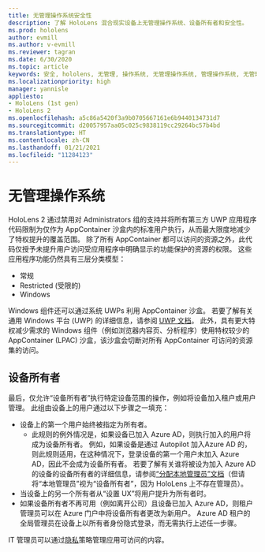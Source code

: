 ```yaml
---
title: 无管理操作系统安全性
description: 了解 HoloLens 混合现实设备上无管理操作系统、设备所有者和安全性。
ms.prod: hololens
author: evmill
ms.author: v-evmill
ms.reviewer: tagran
ms.date: 6/30/2020
ms.topic: article
keywords: 安全, hololens, 无管理, 操作系统, 无管理操作系统, 管理操作系统, 无管理操作系统, hololens 2, hololens 2 安全,
ms.localizationpriority: high
manager: yannisle
appliesto:
- HoloLens (1st gen)
- HoloLens 2
ms.openlocfilehash: a5c86a5420f3a9b0705667161e6b9440134731d7
ms.sourcegitcommit: d20057957aa05c025c9838119cc29264bc57b4bd
ms.translationtype: HT
ms.contentlocale: zh-CN
ms.lasthandoff: 01/21/2021
ms.locfileid: "11284123"
---
```

# 无管理操作系统

HoloLens 2 通过禁用对 Administrators 组的支持并将所有第三方 UWP 应用程序代码限制为仅作为 AppContainer 沙盒内的标准用户执行，从而最大限度地减少了特权提升的覆盖范围。 除了所有 AppContainer 都可以访问的资源之外，此代码仅授予未提升用户访问受应用程序中明确显示的功能保护的资源的权限。
这些应用程序功能仍然具有三层分类模型：
  * 常规
  * Restricted (受限的)
  * Windows

Windows 组件还可以通过系统 UWPs 利用 AppContainer 沙盒。 若要了解有关通用 Windows 平台 (UWP) 的详细信息，请参阅 [UWP 文档](https://docs.microsoft.com/windows/uwp/)。 此外，具有更大特权减少需求的 Windows 组件（例如浏览器内容页、分析程序）使用特权较少的 AppContainer (LPAC) 沙盒，该沙盒会切断对所有 AppContainer 可访问的资源集的访问。

## 设备所有者

最后，仅允许“设备所有者”执行特定设备范围的操作，例如将设备加入租户或用户管理。 此组由设备上的用户通过以下步骤之一填充：
  * 设备上的第一个用户始终被指定为所有者。 
    * 此规则的例外情况是，如果设备已加入 Azure AD，则执行加入的用户将成为设备所有者。 例如，如果设备是通过 Autopilot 加入Azure AD 的，则此规则适用，在这种情况下，登录设备的第一个用户未加入 Azure AD，因此不会成为设备所有者。 若要了解有关谁将被设为加入 Azure AD 的设备的设备所有者的详细信息，请参阅[“分配本地管理员”文档](https://docs.microsoft.com/azure/active-directory/devices/assign-local-admin)（但请将“本地管理员”视为“设备所有者”，因为 HoloLens 上不存在管理员）。
  * 当设备上的另一个所有者从“设置 UX”将用户提升为所有者时。
  * 如果设备所有者不再可用（例如离开公司）且设备已加入 Azure AD，则租户管理员可以在 Azure 门户中将设备所有者更改为新用户。
Azure AD 租户的全局管理员在设备上以所有者身份隐式登录，而无需执行上述任一步骤。 

IT 管理员可以通过[隐私](https://docs.microsoft.com/windows/client-management/mdm/policy-csp-privacy)策略管理应用可访问的内容。 

